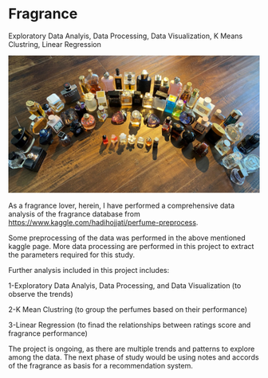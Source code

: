 # Fragrance
Exploratory Data Analyis, Data Processing, Data Visualization, K Means Clustring, Linear Regression

<img src="./FragrancePhoto.jpg">

As a fragrance lover, herein, I have performed a comprehensive data analysis of the fragrance database from https://www.kaggle.com/hadihojjati/perfume-preprocess.

Some preprocessing of the data was performed in the above mentioned kaggle page. More data processing are performed in this project to extract the parameters required for this study.

Further analysis included in this project includes:

1-Exploratory Data Analyis, Data Processing, and Data Visualization (to observe the trends)

2-K Mean Clustring (to group the perfumes based on their performance)

3-Linear Regression (to finad the relationships between ratings score and fragrance performance)

The project is ongoing, as there are multiple trends and patterns to explore among the data. The next phase of study would be using notes and accords of the fragrance as basis for a recommendation system.
